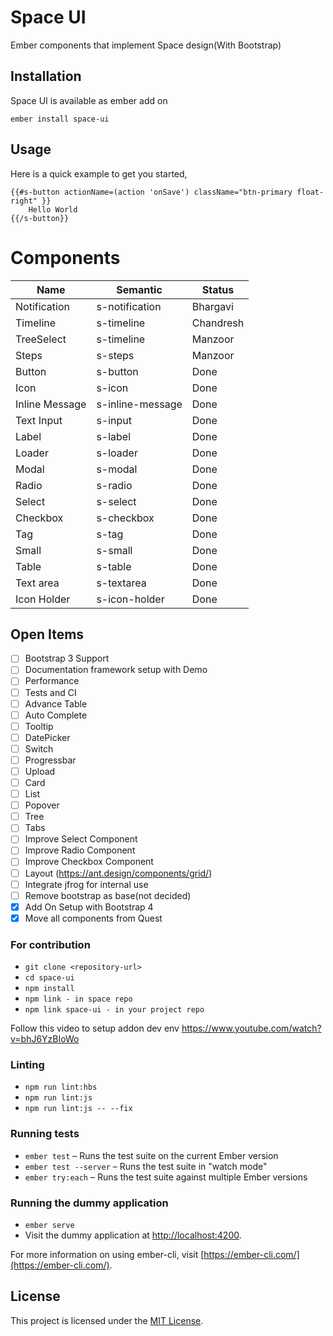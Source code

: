 # Space UI

Ember components that implement Space design(With Bootstrap)

## Installation

Space UI is available as ember add on

```
ember install space-ui
```

## Usage

Here is a quick example to get you started,

```
{{#s-button actionName=(action 'onSave') className="btn-primary float-right" }}
    Hello World
{{/s-button}}
```

# Components

| Name           | Semantic         | Status    |
| -------------- | ---------------- | --------- |
| Notification   | s-notification   | Bhargavi  |
| Timeline       | s-timeline       | Chandresh |
| TreeSelect     | s-timeline       | Manzoor   |
| Steps          | s-steps          | Manzoor   |
| Button         | s-button         | Done      |
| Icon           | s-icon           | Done      |
| Inline Message | s-inline-message | Done      |
| Text Input     | s-input          | Done      |
| Label          | s-label          | Done      |
| Loader         | s-loader         | Done      |
| Modal          | s-modal          | Done      |
| Radio          | s-radio          | Done      |
| Select         | s-select         | Done      |
| Checkbox       | s-checkbox       | Done      |
| Tag            | s-tag            | Done      |
| Small          | s-small          | Done      |
| Table          | s-table          | Done      |
| Text area      | s-textarea       | Done      |
| Icon Holder    | s-icon-holder    | Done      |

## Open Items

- [ ] Bootstrap 3 Support
- [ ] Documentation framework setup with Demo
- [ ] Performance
- [ ] Tests and CI
- [ ] Advance Table
- [ ] Auto Complete
- [ ] Tooltip
- [ ] DatePicker
- [ ] Switch
- [ ] Progressbar
- [ ] Upload
- [ ] Card
- [ ] List
- [ ] Popover
- [ ] Tree
- [ ] Tabs
- [ ] Improve Select Component
- [ ] Improve Radio Component
- [ ] Improve Checkbox Component
- [ ] Layout (https://ant.design/components/grid/)
- [ ] Integrate jfrog for internal use
- [ ] Remove bootstrap as base(not decided)
- [x] Add On Setup with Bootstrap 4
- [x] Move all components from Quest

### For contribution

- `git clone <repository-url>`
- `cd space-ui`
- `npm install`
- `npm link - in space repo`
- `npm link space-ui - in your project repo`

Follow this video to setup addon dev env
https://www.youtube.com/watch?v=bhJ6YzBIoWo

### Linting

- `npm run lint:hbs`
- `npm run lint:js`
- `npm run lint:js -- --fix`

### Running tests

- `ember test` – Runs the test suite on the current Ember version
- `ember test --server` – Runs the test suite in "watch mode"
- `ember try:each` – Runs the test suite against multiple Ember versions

### Running the dummy application

- `ember serve`
- Visit the dummy application at [http://localhost:4200](http://localhost:4200).

For more information on using ember-cli, visit [https://ember-cli.com/](https://ember-cli.com/).

## License

This project is licensed under the [MIT License](LICENSE.md).
